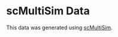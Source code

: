 # scMultiSim Data
This data was generated using [scMultiSim](https://www.biorxiv.org/content/10.1101/2022.10.15.512320v1).
